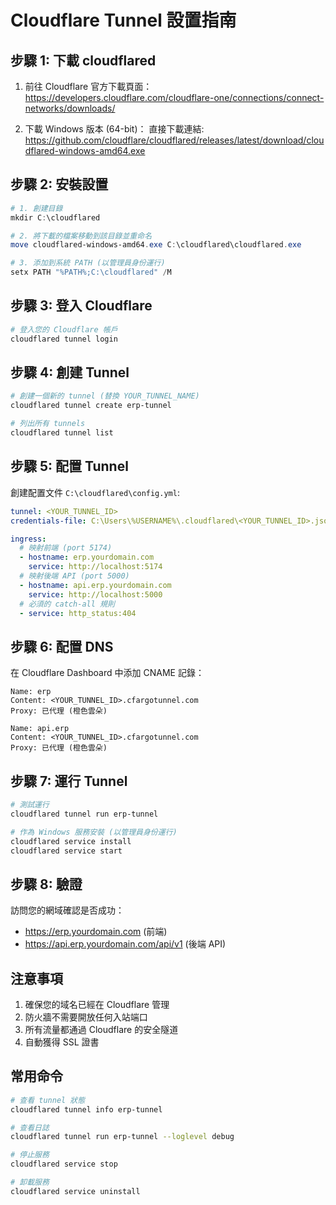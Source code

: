 # Cloudflare Tunnel 設置指南

## 步驟 1: 下載 cloudflared

1. 前往 Cloudflare 官方下載頁面：
   https://developers.cloudflare.com/cloudflare-one/connections/connect-networks/downloads/

2. 下載 Windows 版本 (64-bit)：
   直接下載連結: https://github.com/cloudflare/cloudflared/releases/latest/download/cloudflared-windows-amd64.exe

## 步驟 2: 安裝設置

```powershell
# 1. 創建目錄
mkdir C:\cloudflared

# 2. 將下載的檔案移動到該目錄並重命名
move cloudflared-windows-amd64.exe C:\cloudflared\cloudflared.exe

# 3. 添加到系統 PATH (以管理員身份運行)
setx PATH "%PATH%;C:\cloudflared" /M
```

## 步驟 3: 登入 Cloudflare

```bash
# 登入您的 Cloudflare 帳戶
cloudflared tunnel login
```

## 步驟 4: 創建 Tunnel

```bash
# 創建一個新的 tunnel (替換 YOUR_TUNNEL_NAME)
cloudflared tunnel create erp-tunnel

# 列出所有 tunnels
cloudflared tunnel list
```

## 步驟 5: 配置 Tunnel

創建配置文件 `C:\cloudflared\config.yml`:

```yaml
tunnel: <YOUR_TUNNEL_ID>
credentials-file: C:\Users\%USERNAME%\.cloudflared\<YOUR_TUNNEL_ID>.json

ingress:
  # 映射前端 (port 5174)
  - hostname: erp.yourdomain.com
    service: http://localhost:5174
  # 映射後端 API (port 5000)
  - hostname: api.erp.yourdomain.com
    service: http://localhost:5000
  # 必須的 catch-all 規則
  - service: http_status:404
```

## 步驟 6: 配置 DNS

在 Cloudflare Dashboard 中添加 CNAME 記錄：

```
Name: erp
Content: <YOUR_TUNNEL_ID>.cfargotunnel.com
Proxy: 已代理 (橙色雲朵)

Name: api.erp
Content: <YOUR_TUNNEL_ID>.cfargotunnel.com
Proxy: 已代理 (橙色雲朵)
```

## 步驟 7: 運行 Tunnel

```bash
# 測試運行
cloudflared tunnel run erp-tunnel

# 作為 Windows 服務安裝 (以管理員身份運行)
cloudflared service install
cloudflared service start
```

## 步驟 8: 驗證

訪問您的網域確認是否成功：
- https://erp.yourdomain.com (前端)
- https://api.erp.yourdomain.com/api/v1 (後端 API)

## 注意事項

1. 確保您的域名已經在 Cloudflare 管理
2. 防火牆不需要開放任何入站端口
3. 所有流量都通過 Cloudflare 的安全隧道
4. 自動獲得 SSL 證書

## 常用命令

```bash
# 查看 tunnel 狀態
cloudflared tunnel info erp-tunnel

# 查看日誌
cloudflared tunnel run erp-tunnel --loglevel debug

# 停止服務
cloudflared service stop

# 卸載服務
cloudflared service uninstall
```